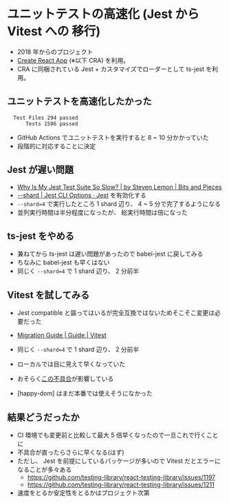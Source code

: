# ユニットテストの高速化 (Jest から Vitest への 移行)

- 2018 年からのプロジェクト
- [Create React App](https://create-react-app.dev/) (※以下 CRA) を利用。
- CRA に同梱されている Jest + カスタマイズでローダーとして ts-jest を利用。

## ユニットテストを高速化したかった

```
  Test Files 294 passed
      Tests 1506 passed
```

- GitHub Actions でユニットテストを実行すると 8 ~ 10 分かかっていた
- 段階的に対応することに決定

## Jest が遅い問題

- [Why Is My Jest Test Suite So Slow? | by Steven Lemon | Bits and Pieces](https://blog.bitsrc.io/why-is-my-jest-suite-so-slow-2a4859bb9ac0)
- [--shard | Jest CLI Options · Jest](https://jestjs.io/docs/cli#--shard) を有効化する
- `--shard=4` で実行したところ 1 shard 辺り、 4 ~ 5 分で完了するようになる
- 並列実行時間は半分程度になったが、 総実行時間は倍になった

## ts-jest をやめる

- 兼ねてから ts-jest は遅い問題があったので babel-jest に戻してみる
- ちなみに babel-jest も早くはない
- 同じく `--shard=4` で 1 shard 辺り、 2 分前半

## Vitest を試してみる

- Jest compatible と謳ってはいるが完全互換ではないためそこそこ変更は必要だった
- [Migration Guide | Guide | Vitest](https://vitest.dev/guide/migration.html)
- 同じく `--shard=4` で 1 shard 辺り、 2 分前半

- ローカルでは目に見えて早くなっていた
- おそらく[この不具合](https://zenn.dev/wattanx/articles/jest-vitest-isolate)が影響している
- [happy-dom] はまだ本番では使えそうになかった

## 結果どうだったか

- CI 環境でも変更前と比較して最大 5 倍早くなったので一旦これで行くことに
- 不具合が直ったらさらに早くなる(はず)
- ただし、 Jest を前提にしているパッケージが多いので Vitest だとエラーになることが多々ある
  - https://github.com/testing-library/react-testing-library/issues/1197
  - https://github.com/testing-library/react-testing-library/issues/1211
- 速度をとるか安定性をとるかはプロジェクト次第
